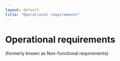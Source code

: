 ```yaml
---
layout: default
title: "Operational requirements"
---
```


# Operational requirements 
(formerly known as Non-functional requirements)